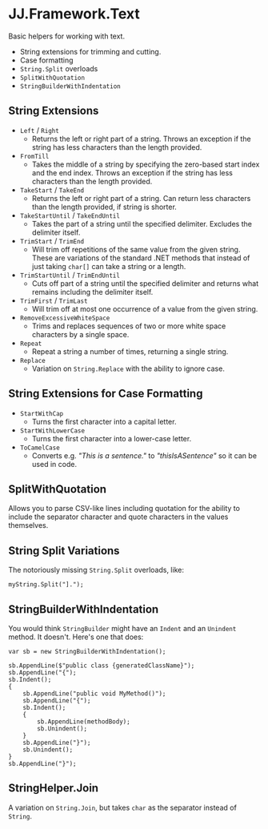 ﻿# JJ.Framework.Text

Basic helpers for working with text.

* String extensions for trimming and cutting.
* Case formatting
* `String.Split` overloads
* `SplitWithQuotation`
* `StringBuilderWithIndentation`

## String Extensions

* `Left` /  `Right`
	* Returns the left or right part of a string. Throws an exception if the string has less characters than the length provided.
* `FromTill`
	* Takes the middle of a string by specifying the zero-based start index and the end index. Throws an exception if the string has less characters than the length provided.
* `TakeStart` / `TakeEnd`
	* Returns the left or right part of a string. Can return less characters than the length provided, if string is shorter.
* `TakeStartUntil` / `TakeEndUntil`
	* Takes the part of a string until the specified delimiter. Excludes the delimiter itself.
* `TrimStart` / `TrimEnd`
	* Will trim off repetitions of the same value from the given string. These are variations of the standard .NET methods that instead of just taking `char[]` can take a string or a length.
* `TrimStartUntil` / `TrimEndUntil`
	* Cuts off part of a string until the specified delimiter and returns what remains including the delimiter itself.
* `TrimFirst` / `TrimLast`
	* Will trim off at most one occurrence of a value from the given string.
* `RemoveExcessiveWhiteSpace`
	* Trims and replaces sequences of two or more white space characters by a single space.
* `Repeat`
	* Repeat a string a number of times, returning a single string.
* `Replace`
	* Variation on `String.Replace` with the ability to ignore case.

## String Extensions for Case Formatting

* `StartWithCap`
	* Turns the first character into a capital letter.
* `StartWithLowerCase`
	* Turns the first character into a lower-case letter.
* `ToCamelCase`
	* Converts e.g. *"This is a sentence."* to *"thisIsASentence"* so it can be used in code.

## SplitWithQuotation

Allows you to parse CSV-like lines including quotation for the ability to include the separator character and quote characters in the values themselves.

## String Split Variations

The notoriously missing `String.Split` overloads, like:

	myString.Split("].");

## StringBuilderWithIndentation

You would think `StringBuilder` might have an `Indent` and an `Unindent` method. It doesn't. Here's one that does:

    var sb = new StringBuilderWithIndentation();

    sb.AppendLine($"public class {generatedClassName}");
    sb.AppendLine("{");
    sb.Indent();
    {
        sb.AppendLine("public void MyMethod()");
        sb.AppendLine("{");
        sb.Indent();
        {
            sb.AppendLine(methodBody);
            sb.Unindent();
        }
        sb.AppendLine("}");
        sb.Unindent();
    }
    sb.AppendLine("}");

## StringHelper.Join

A variation on `String.Join`, but takes `char` as the separator instead of `String`.
